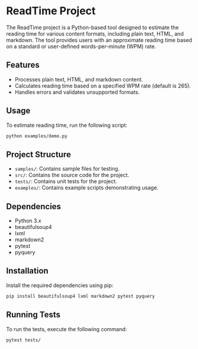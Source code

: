 # ReadTime Project

The ReadTime project is a Python-based tool designed to estimate the reading time for various content formats, including plain text, HTML, and markdown. The tool provides users with an approximate reading time based on a standard or user-defined words-per-minute (WPM) rate.

## Features
- Processes plain text, HTML, and markdown content.
- Calculates reading time based on a specified WPM rate (default is 265).
- Handles errors and validates unsupported formats.

## Usage
To estimate reading time, run the following script:
```bash
python examples/demo.py
```

## Project Structure
- `samples/`: Contains sample files for testing.
- `src/`: Contains the source code for the project.
- `tests/`: Contains unit tests for the project.
- `examples/`: Contains example scripts demonstrating usage.

## Dependencies
- Python 3.x
- beautifulsoup4
- lxml
- markdown2
- pytest
- pyquery

## Installation
Install the required dependencies using pip:
```bash
pip install beautifulsoup4 lxml markdown2 pytest pyquery
```

## Running Tests
To run the tests, execute the following command:
```bash
pytest tests/
```